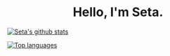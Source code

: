 <h1 align="center">Hello, I'm Seta.</h1>

<a href="https://github.com/anuraghazra/github-readme-stats"><img src="https://github-readme-stats.vercel.app/api?username=KamuDua&theme=dracula&show_icons=true&hide_border=true" alt="Seta's github stats" align="center" ></img></a>

<a href="https://github.com/anuraghazra/github-readme-stats"><img src="https://github-readme-stats.vercel.app/api/top-langs/?username=KamuDua&theme=dracula&layout=compact&hide_border=true" alt="Top languages" align="center"></img></a>
